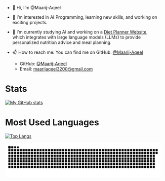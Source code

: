 - 👋 Hi, I’m @Maarij-Aqeel
- 👀 I’m interested in AI Programming, learning new skills, and working on exciting projects.
- 🌱 I’m currently studying AI and working on a [Diet Planner Website](https://github.com/Maarij-Aqeel/SmartDietPlanner), which integrates with large language models (LLMs) to provide personalized nutrition advice and meal planning.

- 📫 How to reach me: 
  You can find me on GitHub: [@Maarij-Aqeel](https://github.com/Maarij-Aqeel)
  - GitHub: [@Maarij-Aqeel](https://github.com/Maarij-Aqeel)
  - Email: [maarijaqeel3200@gmail.com](mailto:your-email@example.com)

# Stats
[![My GitHub stats](https://github-readme-stats.vercel.app/api?username=Maarij-Aqeel&show_icons=true&theme=radical)](https://github.com/Maarij-Aqeel)

# Most Used Languages
[![Top Langs](https://github-readme-stats.vercel.app/api/top-langs/?username=Maarij-Aqeel&layout=compact&theme=radical)](https://github.com/Maarij-Aqeel)

<!---
Maarij-Aqeel/ Maarij-Aqeel is a ✨ special ✨ repository because its `README.md` (this file) appears on your GitHub profile.
You can click the Preview link to take a look at your changes.
--->
<picture>
  <source media="(prefers-color-scheme: dark)" srcset="https://raw.githubusercontent.com/Maarij-Aqeel/Maarij-Aqeel/output/github-contribution-grid-snake-dark.svg">
  <source media="(prefers-color-scheme: light)" srcset="https://raw.githubusercontent.com/Maarij-Aqeel/Maarij-Aqeel/output/github-contribution-grid-snake-dark.svg">
  <img alt="github contribution grid snake animation" src="https://raw.githubusercontent.com/Maarij-Aqeel/Maarij-Aqeel/output/github-contribution-grid-snake-dark.svg">
</picture>
